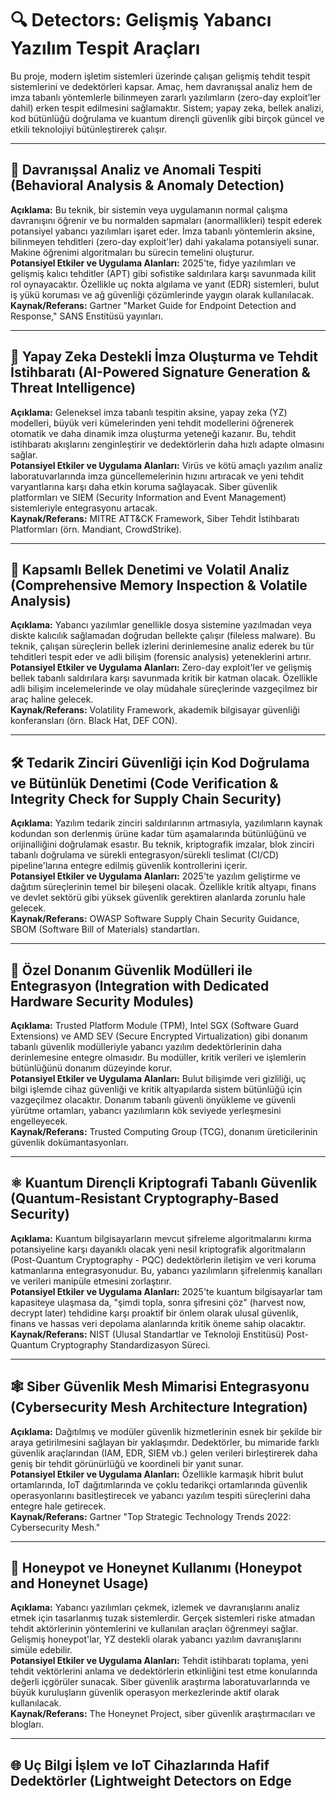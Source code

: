 # 🔍 Detectors: Gelişmiş Yabancı Yazılım Tespit Araçları

Bu proje, modern işletim sistemleri üzerinde çalışan gelişmiş tehdit tespit sistemlerini ve dedektörleri kapsar. Amaç, hem davranışsal analiz hem de imza tabanlı yöntemlerle bilinmeyen zararlı yazılımların (zero-day exploit’ler dahil) erken tespit edilmesini sağlamaktır. Sistem; yapay zeka, bellek analizi, kod bütünlüğü doğrulama ve kuantum dirençli güvenlik gibi birçok güncel ve etkili teknolojiyi bütünleştirerek çalışır.

---

## 📌 Davranışsal Analiz ve Anomali Tespiti (Behavioral Analysis & Anomaly Detection)

**Açıklama:** Bu teknik, bir sistemin veya uygulamanın normal çalışma davranışını öğrenir ve bu normalden sapmaları (anormallikleri) tespit ederek potansiyel yabancı yazılımları işaret eder. İmza tabanlı yöntemlerin aksine, bilinmeyen tehditleri (zero-day exploit'ler) dahi yakalama potansiyeli sunar. Makine öğrenimi algoritmaları bu sürecin temelini oluşturur.  
**Potansiyel Etkiler ve Uygulama Alanları:** 2025'te, fidye yazılımları ve gelişmiş kalıcı tehditler (APT) gibi sofistike saldırılara karşı savunmada kilit rol oynayacaktır. Özellikle uç nokta algılama ve yanıt (EDR) sistemleri, bulut iş yükü koruması ve ağ güvenliği çözümlerinde yaygın olarak kullanılacak.  
**Kaynak/Referans:** Gartner "Market Guide for Endpoint Detection and Response," SANS Enstitüsü yayınları.

---

## 🧠 Yapay Zeka Destekli İmza Oluşturma ve Tehdit İstihbaratı (AI-Powered Signature Generation & Threat Intelligence)

**Açıklama:** Geleneksel imza tabanlı tespitin aksine, yapay zeka (YZ) modelleri, büyük veri kümelerinden yeni tehdit modellerini öğrenerek otomatik ve daha dinamik imza oluşturma yeteneği kazanır. Bu, tehdit istihbaratı akışlarını zenginleştirir ve dedektörlerin daha hızlı adapte olmasını sağlar.  
**Potansiyel Etkiler ve Uygulama Alanları:** Virüs ve kötü amaçlı yazılım analiz laboratuvarlarında imza güncellemelerinin hızını artıracak ve yeni tehdit varyantlarına karşı daha etkin koruma sağlayacak. Siber güvenlik platformları ve SIEM (Security Information and Event Management) sistemleriyle entegrasyonu artacak.  
**Kaynak/Referans:** MITRE ATT&CK Framework, Siber Tehdit İstihbaratı Platformları (örn. Mandiant, CrowdStrike).

---

## 🧩 Kapsamlı Bellek Denetimi ve Volatil Analiz (Comprehensive Memory Inspection & Volatile Analysis)

**Açıklama:** Yabancı yazılımlar genellikle dosya sistemine yazılmadan veya diskte kalıcılık sağlamadan doğrudan bellekte çalışır (fileless malware). Bu teknik, çalışan süreçlerin bellek izlerini derinlemesine analiz ederek bu tür tehditleri tespit eder ve adli bilişim (forensic analysis) yeteneklerini artırır.  
**Potansiyel Etkiler ve Uygulama Alanları:** Zero-day exploit'ler ve gelişmiş bellek tabanlı saldırılara karşı savunmada kritik bir katman olacak. Özellikle adli bilişim incelemelerinde ve olay müdahale süreçlerinde vazgeçilmez bir araç haline gelecek.  
**Kaynak/Referans:** Volatility Framework, akademik bilgisayar güvenliği konferansları (örn. Black Hat, DEF CON).

---

## 🛠️ Tedarik Zinciri Güvenliği için Kod Doğrulama ve Bütünlük Denetimi (Code Verification & Integrity Check for Supply Chain Security)

**Açıklama:** Yazılım tedarik zinciri saldırılarının artmasıyla, yazılımların kaynak kodundan son derlenmiş ürüne kadar tüm aşamalarında bütünlüğünü ve orijinalliğini doğrulamak esastır. Bu teknik, kriptografik imzalar, blok zinciri tabanlı doğrulama ve sürekli entegrasyon/sürekli teslimat (CI/CD) pipeline'larına entegre edilmiş güvenlik kontrollerini içerir.  
**Potansiyel Etkiler ve Uygulama Alanları:** 2025'te yazılım geliştirme ve dağıtım süreçlerinin temel bir bileşeni olacak. Özellikle kritik altyapı, finans ve devlet sektörü gibi yüksek güvenlik gerektiren alanlarda zorunlu hale gelecek.  
**Kaynak/Referans:** OWASP Software Supply Chain Security Guidance, SBOM (Software Bill of Materials) standartları.

---

## 🧬 Özel Donanım Güvenlik Modülleri ile Entegrasyon (Integration with Dedicated Hardware Security Modules)

**Açıklama:** Trusted Platform Module (TPM), Intel SGX (Software Guard Extensions) ve AMD SEV (Secure Encrypted Virtualization) gibi donanım tabanlı güvenlik modülleriyle yabancı yazılım dedektörlerinin daha derinlemesine entegre olmasıdır. Bu modüller, kritik verileri ve işlemlerin bütünlüğünü donanım düzeyinde korur.  
**Potansiyel Etkiler ve Uygulama Alanları:** Bulut bilişimde veri gizliliği, uç bilgi işlemde cihaz güvenliği ve kritik altyapılarda sistem bütünlüğü için vazgeçilmez olacaktır. Donanım tabanlı güvenli önyükleme ve güvenli yürütme ortamları, yabancı yazılımların kök seviyede yerleşmesini engelleyecek.  
**Kaynak/Referans:** Trusted Computing Group (TCG), donanım üreticilerinin güvenlik dokümantasyonları.

---

## ⚛️ Kuantum Dirençli Kriptografi Tabanlı Güvenlik (Quantum-Resistant Cryptography-Based Security)

**Açıklama:** Kuantum bilgisayarların mevcut şifreleme algoritmalarını kırma potansiyeline karşı dayanıklı olacak yeni nesil kriptografik algoritmaların (Post-Quantum Cryptography - PQC) dedektörlerin iletişim ve veri koruma katmanlarına entegrasyonudur. Bu, yabancı yazılımların şifrelenmiş kanalları ve verileri manipüle etmesini zorlaştırır.  
**Potansiyel Etkiler ve Uygulama Alanları:** 2025'te kuantum bilgisayarlar tam kapasiteye ulaşmasa da, "şimdi topla, sonra şifresini çöz" (harvest now, decrypt later) tehdidine karşı proaktif bir önlem olarak ulusal güvenlik, finans ve hassas veri depolama alanlarında kritik öneme sahip olacaktır.  
**Kaynak/Referans:** NIST (Ulusal Standartlar ve Teknoloji Enstitüsü) Post-Quantum Cryptography Standardizasyon Süreci.

---

## 🕸️ Siber Güvenlik Mesh Mimarisi Entegrasyonu (Cybersecurity Mesh Architecture Integration)

**Açıklama:** Dağıtılmış ve modüler güvenlik hizmetlerinin esnek bir şekilde bir araya getirilmesini sağlayan bir yaklaşımdır. Dedektörler, bu mimaride farklı güvenlik araçlarından (IAM, EDR, SIEM vb.) gelen verileri birleştirerek daha geniş bir tehdit görünürlüğü ve koordineli bir yanıt sunar.  
**Potansiyel Etkiler ve Uygulama Alanları:** Özellikle karmaşık hibrit bulut ortamlarında, IoT dağıtımlarında ve çoklu tedarikçi ortamlarında güvenlik operasyonlarını basitleştirecek ve yabancı yazılım tespiti süreçlerini daha entegre hale getirecek.  
**Kaynak/Referans:** Gartner "Top Strategic Technology Trends 2022: Cybersecurity Mesh."

---

## 🐝 Honeypot ve Honeynet Kullanımı (Honeypot and Honeynet Usage)

**Açıklama:** Yabancı yazılımları çekmek, izlemek ve davranışlarını analiz etmek için tasarlanmış tuzak sistemlerdir. Gerçek sistemleri riske atmadan tehdit aktörlerinin yöntemlerini ve kullanılan araçları öğrenmeyi sağlar. Gelişmiş honeypot'lar, YZ destekli olarak yabancı yazılım davranışlarını simüle edebilir.  
**Potansiyel Etkiler ve Uygulama Alanları:** Tehdit istihbaratı toplama, yeni tehdit vektörlerini anlama ve dedektörlerin etkinliğini test etme konularında değerli içgörüler sunacak. Siber güvenlik araştırma laboratuvarlarında ve büyük kuruluşların güvenlik operasyon merkezlerinde aktif olarak kullanılacak.  
**Kaynak/Referans:** The Honeynet Project, siber güvenlik araştırmacıları ve blogları.

---

## 🌐 Uç Bilgi İşlem ve IoT Cihazlarında Hafif Dedektörler (Lightweight Detectors on Edge
